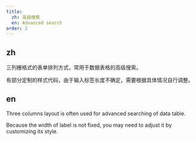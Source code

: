```yaml
---
title:
  zh: 高级搜索
  en: Advanced search
order: 2
---
```


## zh

三列栅格式的表单排列方式，常用于数据表格的高级搜索。

有部分定制的样式代码，由于输入标签长度不确定，需要根据具体情况自行调整。

## en

Three columns layout is often used for advanced searching of data table.

Because the width of label is not fixed, you may need to adjust it by customizing its style.
